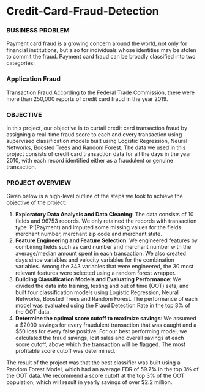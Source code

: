 # Credit-Card-Fraud-Detection

### BUSINESS PROBLEM
Payment card fraud is a growing concern around the world, not only for financial institutions, but also for individuals whose identities may be stolen to commit the fraud. Payment card fraud can be broadly classified into two categories:

### Application Fraud
Transaction Fraud
According to the Federal Trade Commission, there were more than 250,000 reports of credit card fraud in the year 2019. 

### OBJECTIVE
In this project, our objective is to curtail credit card transaction fraud by assigning a real-time fraud score to each and every transaction using supervised classification models built using Logistic Regression, Neural Networks, Boosted Trees and Random Forest. The data we used in this project consists of credit card transaction data for all the days in the year 2010, with each record identified either as a fraudulent or genuine transaction.

### PROJECT OVERVIEW
Given below is a high-level outline of the steps we took to achieve the objective of the project:
1.	**Exploratory Data Analysis and Data Cleaning**: The data consists of 10 fields and 96753 records. We only retained the records with transaction type ‘P’(Payment) and imputed some missing values for the fields merchant number, merchant zip code and merchant state. 
2.	**Feature Engineering and Feature Selection**: We engineered features by combining fields such as card number and merchant number with the average/median amount spent in each transaction. We also created days since variables and velocity variables for the combination variables. Among the 343 variables that were engineered, the 30 most relevant features were selected using a random forest wrapper. 
3.	**Building Classification Models and Evaluating Performance**: We divided the data into training, testing and out of time (OOT) sets, and built four classification models using Logistic Regression, Neural Networks, Boosted Trees and Random Forest. The performance of each model was evaluated using the Fraud Detection Rate in the top 3% of the OOT data. 
4.	**Determine the optimal score cutoff to maximize savings**: We assumed a $2000 savings for every fraudulent transaction that was caught and a $50 loss for every false positive. For our best performing model, we calculated the fraud savings, lost sales and overall savings at each score cutoff, above which the transaction will be flagged. The most profitable score cutoff was determined.

The result of the project was that the best classifier was built using a Random Forest Model, which had an average FDR of 59.7% in the top 3% of the OOT data. We recommend a score cutoff at the top 3% of the OOT population, which will result in yearly savings of over $2.2 million.
